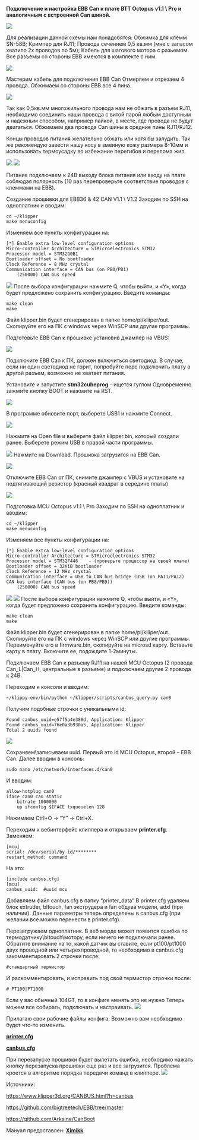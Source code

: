 **Подключение и настройка EBB Can к плате BTT Octopus v1.1 \ Pro и аналогичным с встроенной Can шиной.**

![](1.png)

Для реализации данной схемы нам понадобятся:
Обжимка для клемм SN-58B;
Кримпер для RJ11;
Провода сечением 0,5 кв.мм (мне с запасом хватило 2х проводов по 5м);
Кабель для шагового мотора с разьемом.
Все разъемы со стороны EBB имеются в комплекте с ним.


![](2.png)


Мастерим кабель для подключения EBB Can
Отмеряем и отрезаем 4 провода.
Обжимаем со стороны EBB все 4 пина.

![](3.jpg)
 
Так как 0,5кв.мм многожильного провода нам не обжать в разъем RJ11, необходимо соединить наши провода с витой парой любым доступным и надежным способом, например пайкой, в месте, где провода не будут двигаться. 
Обжимаем два провода Can шины в средние пины RJ11/RJ12.

Концы проводов питания желательно обжать или хотя бы залудить. Так же рекомендую завести нашу косу в змеиную кожу размера 8-10мм и использовать термоусадку во избежание перегибов и перелома жил.

![](5.jpg) ![](4.jpg)
  
Питание подключаем к 24В выходу блока питания или входу на плате соблюдая полярность (10 раз перепроверьте соответствие проводов с клеммами на EBB).





Создание прошивки для EBB36 & 42 CAN V1.1 \ V1.2
Заходим по SSH на одноплатник и вводим:
```
cd ~/klipper
make menuconfig
```

Изменяем все пункты конфигурации на:
```
[*] Enable extra low-level configuration options
Micro-controller Architecture = STMicroelectronics STM32
Processor model = STM32G0B1
Bootloader offset = No bootloader
Clock Reference = 8 MHz crystal
Communication interface = CAN bus (on PB0/PB1)
	(250000) CAN bus speed
```
![](6.png)
После выбора конфигурации нажмите Q, чтобы выйти, и «Y», когда будет предложено сохранить конфигурацию.
Введите команды:
```
make clean
make
```

Файл klipper.bin будет сгенерирован в папке home/pi/kliiper/out. Скопируйте его на ПК с windows через WinSCP или другие программы.



Подготовьте EBB Can к прошивке установив джампер на VBUS:

![](7.png)

Подключите EBB Can к ПК, должен включиться светодиод. В случае, если ни один светодиод не горит, попробуйте пере подключить плату в другой разъем, возможно не хватает питания. 

Установите и запустите **stm32cubeprog**   - ищется гуглом
Одновременно зажмите кнопку BOOT и нажмите на RST.

![](8.png)
  


В программе обновите порт, выберете USB1 и нажмите Connect.


 ![](STMP1.png)

Нажмите на Open file и выберете файл klipper.bin, который создали ранее.
Выберете режим USB в правой части программы.
 
 ![](STMP2.png)
Нажмите на Download. Прошивка загрузится на EBB Can.
 
![](STMP3.png)

Отключите EBB Can от ПК, снимите джампер с VBUS и установите на подтягивающий резистор (красный квадрат в середине платы)
 
![](EBB%20vbus2.png)


Подготовка MCU Octopus v1.1 \ Pro
Заходим по SSH на одноплатник и вводим:
```
cd ~/klipper
make menuconfig
```

Изменяем все пункты конфигурации на:
```
[*] Enable extra low-level configuration options
Micro-controller Architecture = STMicroelectronics STM32
Processor model = STM32F446    - (проверьте процессор на своей плате)
Bootloader offset = 32KiB bootloader
Clock Reference = 12 MHz crystal
Communication interface = USB to CAN bus bridge (USB (on PA11/PA12) 
CAN bus interface (CAN bus (on PB8/PB9))
	(250000) CAN bus speed
 ```
 ![](make1.png)
![](make2.png)
После выбора конфигурации нажмите Q, чтобы выйти, и «Y», когда будет предложено сохранить конфигурацию.
Введите команды:
```
make clean
make
```

Файл klipper.bin будет сгенерирован в папке home/pi/kliiper/out. Скопируйте его на ПК с windows через WinSCP или другие программы. Переименуйте его в firmware.bin, скопируйте на microsd карту. 
Вставьте карту в плату. Включите ее, подождите 1-2минуты.

Подключаем EBB Can к разъему RJ11 на нашей MCU Octopus (2 провода Can_L|Can_H, центральные в разъеме) и подключаем другие 2 провода к 24В.

Переходим к консоли и вводим:
```
~/klippy-env/bin/python ~/klipper/scripts/canbus_query.py can0
```
Получим подобные строчки с уникальными id:
```
Found canbus_uuid=e57f5a4e380d, Application: Klipper
Found canbus_uuid=76e0a3b930a5, Application: Klipper
Total 2 uuids found 
```
![](after_make.png)

Сохраняем\записываем uuid. Первый это id MCU Octopus, второй – EBB Can.
Далее вводим в консоль:
```
sudo nano /etc/network/interfaces.d/can0
```

И вводим:
```
allow-hotplug can0
iface can0 can static
    bitrate 1000000
    up ifconfig $IFACE txqueuelen 128
```
Нажимаем Ctrl+O -> “Y” -> Ctrl+X.

Переходим к вебинтерфейс клиппера и открываем **printer.cfg**. 
Заменяем:
```
[mcu]
serial: /dev/serial/by-id/********
restart_method: command
```
На это:
```
[include canbus.cfg]
[mcu]
canbus_uuid:  #uuid mcu
```
Добавляем файл canbus.cfg в папку “printer_data”
В printer.cfg удаляем блок extruder, bltouch, fan экструдера и fan обдува модели, adxl (при наличии). Данные параметры теперь определены в canbus.cfg (при желании все можно перенести в printer.cfg).

Перезагружаем одноплатник. В веб морде может появится ошибка по термодатчику\bltouch\мотору, если ничего не подключали ранее.
Обратите внимание на то, какой датчик вы ставите, если pt100/pt1000 двух проводной или четырехпроводной, то необходимо в canbus.cfg закомментировать 2 строчки после:

```
#стандартный термистор
```
И раскомментировать, и исправить под свой термистор строчки после:
```
# PT100|PT1000
```
Если у вас обычный 104GT, то в конфиге менять это не нужно
Теперь можем все собирать, подключать и настраивать. 
 ![](head.jpg)

Прилагаю свои рабочие файлы конфига. Возможно вам необходимо будет что-то изменить.

[**printer.cfg**](/tune-up/ebb_can/printer.cfg)

[**canbus.cfg**](/tune-up/ebb_can/canbus.cfg)


При перезапуске прошивки будет вылетать ошибка, необходимо нажать кнопку перезапуска прошивки еще раз и все загрузится. Проблема кроется в алгоритме порядка передачи команд в клиппере.
![](Error_No_such_device.png)




Источники:

https://www.klipper3d.org/CANBUS.html?h=canbus

https://github.com/bigtreetech/EBB/tree/master

https://github.com/Arksine/CanBoot


Мануал предоставлен: [**Ximikk**](https://t.me/Ximikk)